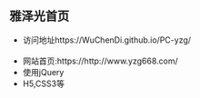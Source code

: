 <h2>雅泽光首页</h2>

<ul>
  <li>访问地址https://WuChenDi.github.io/PC-yzg/</li>
  <li>网站首页:https://http://www.yzg668.com/</li>
  <li>使用jQuery</li>
  <li>H5,CSS3等</li>
</ul>


